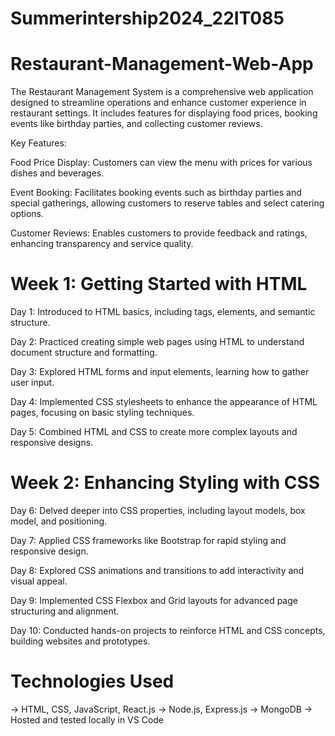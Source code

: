 # Summerintership2024_22IT085
# Restaurant-Management-Web-App

The Restaurant Management System is a comprehensive web application designed to streamline operations and enhance customer experience in restaurant settings. It includes features for displaying food prices, booking events like birthday parties, and collecting customer reviews.

Key Features:

Food Price Display: Customers can view the menu with prices for various dishes and beverages.

Event Booking: Facilitates booking events such as birthday parties and special gatherings, allowing customers to reserve tables and select catering options.

Customer Reviews: Enables customers to provide feedback and ratings, enhancing transparency and service quality.

# Week 1: Getting Started with HTML

Day 1: Introduced to HTML basics, including tags, elements, and semantic structure.

Day 2: Practiced creating simple web pages using HTML to understand document structure and formatting.

Day 3: Explored HTML forms and input elements, learning how to gather user input.

Day 4: Implemented CSS stylesheets to enhance the appearance of HTML pages, focusing on basic styling techniques.

Day 5: Combined HTML and CSS to create more complex layouts and responsive designs.

# Week 2: Enhancing Styling with CSS

Day 6: Delved deeper into CSS properties, including layout models, box model, and positioning.

Day 7: Applied CSS frameworks like Bootstrap for rapid styling and responsive design.

Day 8: Explored CSS animations and transitions to add interactivity and visual appeal.

Day 9: Implemented CSS Flexbox and Grid layouts for advanced page structuring and alignment.

Day 10: Conducted hands-on projects to reinforce HTML and CSS concepts, building websites and prototypes.



# Technologies Used

-> HTML, CSS, JavaScript, React.js
-> Node.js, Express.js
-> MongoDB
-> Hosted and tested locally in VS Code
